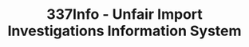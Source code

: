 ---
bigquery: https://console.cloud.google.com/bigquery?p=patents-public-data&d=usitc_investigations&page=dataset&project=sheets-management-319211
citation: US International Trade Commission 337Info Unfair Import Investigations Information
  System
contributors: US International Trade Comission
cost: None
description: US International Trade Commission 337Info Unfair Import Investigations
  Information System contains data on investigations done under Section 337. Section
  337 declares the infringement of certain statutory intellectual property rights
  and other forms of unfair competition in import trade to be unlawful practices.
  Most Section 337 investigations involve allegations of patent or registered trademark
  infringement.
documentation: FAQ and tutorial available on the site
last_edit: 04/06/2022, 04:53:20
location: https://pubapps2.usitc.gov/337external/
maintained_by: US International Trade Comission
schema_fields:
- ouiiParticipation
- patentNumber
- teoIdDueDate
- teoProceedingInvolved
- patentNumbers
- aljAssigned
- dateOfPublicationFrNotice
- finalDetNoViolation
- markmanHearing
- endDateMarkmanHearing
- id
- actualEndDateEvidHear
- investigationType
- teoReliefGranted
- dateComplaintFiled
- cafcAppeals
- publication_number
- issueDateOtherNonFinal
- currentStatus
- finalDetViolation
- investigationTermDate
- teoIdIssueDate
- targetDate
- complainant
- ouiiAttorney
- finalIdOnViolationDue
- actualStartDateEvidHear
- htsNumbers
- gcAttorney
- startDateMarkmanHearing
- docketNo
- lastUpdated
- scheduledEndDateEvidHear
- finalIdOnViolationIssue
- copyrightNumbers
- currentActiveALJ
- scheduledStartDateEvidHear
- respondent
- dateCreated
- trademarkNumbers
- internalRemand
- investigationNo
- invUnfairAct
- title
shortname: unfair_import_investigations
tags:
- import
- legal
- trade
timeframe: 2008-2021 (prior to 2008 downloadable as a JSON file)
title: 337Info - Unfair Import Investigations Information System
uuid: 2721f5ec-e599-4890-9265-9706719fc71e
---